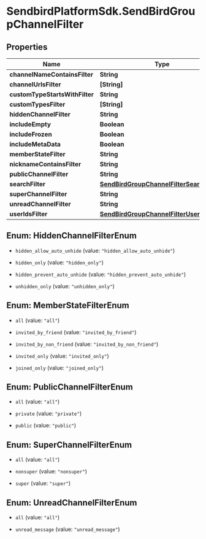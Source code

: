 # SendbirdPlatformSdk.SendBirdGroupChannelFilter

## Properties

Name | Type | Description | Notes
------------ | ------------- | ------------- | -------------
**channelNameContainsFilter** | **String** |  | [optional] 
**channelUrlsFilter** | **[String]** |  | [optional] 
**customTypeStartsWithFilter** | **String** |  | [optional] 
**customTypesFilter** | **[String]** |  | [optional] 
**hiddenChannelFilter** | **String** |  | [optional] 
**includeEmpty** | **Boolean** |  | [optional] 
**includeFrozen** | **Boolean** |  | [optional] 
**includeMetaData** | **Boolean** |  | [optional] 
**memberStateFilter** | **String** |  | [optional] 
**nicknameContainsFilter** | **String** |  | [optional] 
**publicChannelFilter** | **String** |  | [optional] 
**searchFilter** | [**SendBirdGroupChannelFilterSearchFilter**](SendBirdGroupChannelFilterSearchFilter.md) |  | [optional] 
**superChannelFilter** | **String** |  | [optional] 
**unreadChannelFilter** | **String** |  | [optional] 
**userIdsFilter** | [**SendBirdGroupChannelFilterUserIdsFilter**](SendBirdGroupChannelFilterUserIdsFilter.md) |  | [optional] 



## Enum: HiddenChannelFilterEnum


* `hidden_allow_auto_unhide` (value: `"hidden_allow_auto_unhide"`)

* `hidden_only` (value: `"hidden_only"`)

* `hidden_prevent_auto_unhide` (value: `"hidden_prevent_auto_unhide"`)

* `unhidden_only` (value: `"unhidden_only"`)





## Enum: MemberStateFilterEnum


* `all` (value: `"all"`)

* `invited_by_friend` (value: `"invited_by_friend"`)

* `invited_by_non_friend` (value: `"invited_by_non_friend"`)

* `invited_only` (value: `"invited_only"`)

* `joined_only` (value: `"joined_only"`)





## Enum: PublicChannelFilterEnum


* `all` (value: `"all"`)

* `private` (value: `"private"`)

* `public` (value: `"public"`)





## Enum: SuperChannelFilterEnum


* `all` (value: `"all"`)

* `nonsuper` (value: `"nonsuper"`)

* `super` (value: `"super"`)





## Enum: UnreadChannelFilterEnum


* `all` (value: `"all"`)

* `unread_message` (value: `"unread_message"`)




